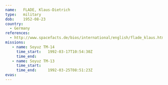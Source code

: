 ```yaml
---
name:	FLADE, Klaus-Dietrich
type:	military
dob:	1952-08-23
country:
  - Germany
references:
  - http://www.spacefacts.de/bios/international/english/flade_klaus.htm
missions:
   - name: Soyuz TM-14
     time_start:   1992-03-17T10:54:30Z
     time_end:     
   - name: Soyuz TM-13
     time_start:   
     time_end:     1992-03-25T08:51:23Z
evas:
---
```

